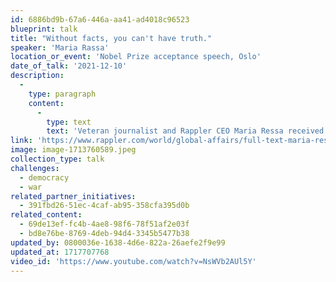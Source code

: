 ```yaml
---
id: 6886bd9b-67a6-446a-aa41-ad4018c96523
blueprint: talk
title: "Without facts, you can't have truth."
speaker: 'Maria Rassa'
location_or_event: 'Nobel Prize acceptance speech, Oslo'
date_of_talk: '2021-12-10'
description:
  -
    type: paragraph
    content:
      -
        type: text
        text: 'Veteran journalist and Rappler CEO Maria Ressa received the Nobel Peace Prize along with Russian journalist Dmitry Muratov on Friday, December 10, 2021, in Oslo, Norway. Ressa, who has become an international icon for press freedom and democracy, is the first Filipino to win the award.'
link: 'https://www.rappler.com/world/global-affairs/full-text-maria-ressa-speech-nobel-peace-prize-awarding-ceremony-2021/'
image: image-1713760589.jpeg
collection_type: talk
challenges:
  - democracy
  - war
related_partner_initiatives:
  - 391fbd26-51ec-4caf-ab95-358cfa395d0b
related_content:
  - 69de13ef-fc4b-4ae8-98f6-78f51af2e03f
  - bd8e76be-8769-4deb-94d4-3345b5477b38
updated_by: 0800036e-1638-4d6e-822a-26aefe2f9e99
updated_at: 1717707768
video_id: 'https://www.youtube.com/watch?v=NsWVb2AUl5Y'
---
```

